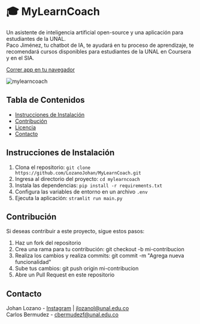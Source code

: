 # 🎓 MyLearnCoach

Un asistente de inteligencia artificial open-source y una aplicación para estudiantes de la UNAL.  
Paco Jiménez, tu chatbot de IA, te ayudará en tu proceso de aprendizaje, te recomendará cursos disponibles para estudiantes de la UNAL en Coursera y en el SIA.

[Correr app en tu navegador](https://mylearncoach.streamlit.app/)

![mylearncoach](https://github.com/LozanoJohan/MyLearnCoach/assets/108693709/c4424823-ee6b-4c0b-b0f7-08ad33c34250)

## Tabla de Contenidos

- [Instrucciones de Instalación](#instrucciones-de-instalación)
- [Contribución](#contribución)
- [Licencia](#licencia)
- [Contacto](#contacto)

## Instrucciones de Instalación

1. Clona el repositorio: `git clone https://github.com/LozanoJohan/MyLearnCoach.git`
2. Ingresa al directorio del proyecto: `cd mylearncoach`
3. Instala las dependencias: `pip install -r requirements.txt`
4. Configura las variables de entorno en un archivo `.env`
5. Ejecuta la aplicación: `stramlit run main.py`

## Contribución

Si deseas contribuir a este proyecto, sigue estos pasos:

1. Haz un fork del repositorio
2. Crea una rama para tu contribución: git checkout -b mi-contribucion
3. Realiza los cambios y realiza commits: git commit -m "Agrega nueva funcionalidad"
4. Sube tus cambios: git push origin mi-contribucion
5. Abre un Pull Request en este repositorio

## Contacto

Johan Lozano - [Instagram](https://www.instagram.com/johanlozano51/) | jlozanol@unal.edu.co  
Carlos Bermudez - cbermudezf@unal.edu.co

